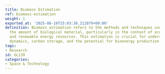 ```yaml
---
title: Biomass Estimation
ref: biomass-estimation
weight: 1
exported_at: '2025-06-16T15:03:38.212879+00:00'
definition: Biomass estimation refers to the methods and techniques used to quantify
  the amount of biological material, particularly in the context of ecological studies
  and renewable energy resources. This estimation is crucial for understanding ecosystem
  dynamics, carbon storage, and the potential for bioenergy production.
tags:
- Research
id: GL139
categories:
- Space & Technology
---
```



